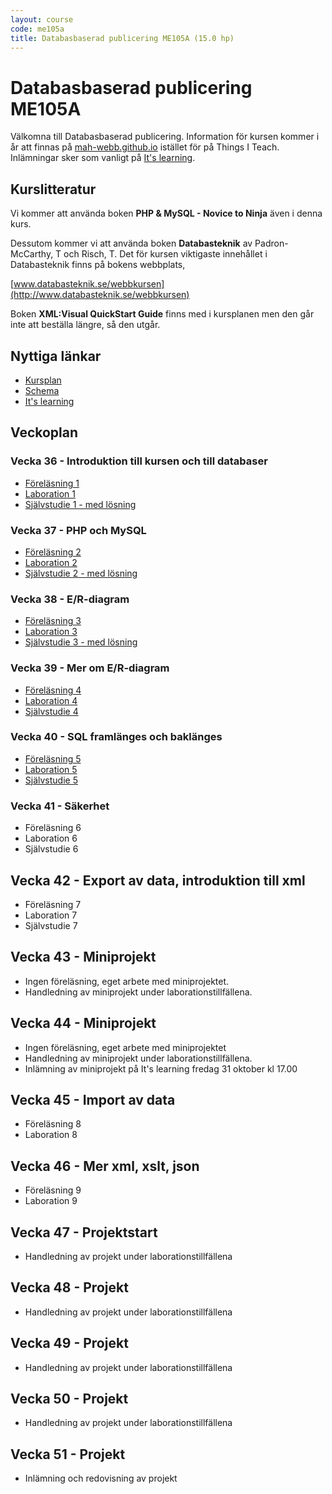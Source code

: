 ```yaml
---
layout: course
code: me105a
title: Databasbaserad publicering ME105A (15.0 hp)
---
```


# Databasbaserad publicering ME105A

Välkomna till Databasbaserad publicering. Information för kursen kommer i år att finnas på [mah-webb.github.io](http://mah-webb.github.io) istället för på Things I Teach. Inlämningar sker som vanligt på [It's learning][itslearning]. 

## Kurslitteratur

Vi kommer att använda boken **PHP & MySQL - Novice to Ninja** även i denna kurs. 

Dessutom kommer vi att använda boken **Databasteknik** av Padron-McCarthy, T och Risch, T. Det för kursen viktigaste innehållet i Databasteknik finns på bokens webbplats, 

[www.databasteknik.se/webbkursen](http://www.databasteknik.se/webbkursen)

Boken **XML:Visual QuickStart Guide** finns med i kursplanen men den går inte att beställa längre, så den utgår. 

## Nyttiga länkar

* [Kursplan][kursplan]
* [Schema][schema]
* [It's learning][itslearning]

## Veckoplan

### Vecka 36 - Introduktion till kursen och till databaser

- [Föreläsning 1](lectures/lecture1.html)
- [Laboration 1](exercises/lab1.html)
- [Självstudie 1 - med lösning](assignments/self1.html)


### Vecka 37 - PHP och MySQL

- [Föreläsning 2](lectures/lecture2.html)
- [Laboration 2](exercises/lab2.html)
- [Självstudie 2 - med lösning](assignments/self2.html)


### Vecka 38 - E/R-diagram

- [Föreläsning 3](lectures/lecture3.html)
- [Laboration 3](exercises/lab3.html)
- [Självstudie 3 - med lösning](assignments/self3.html)

### Vecka 39 - Mer om E/R-diagram

- [Föreläsning 4](lectures/lecture4.html)
- [Laboration 4](exercises/lab4.html)
- [Självstudie 4](assignments/self4.html)

### Vecka 40 - SQL framlänges och baklänges

- [Föreläsning 5](lectures/lecture5.html)
- [Laboration 5](exercises/lab5.html)
- [Självstudie 5](assignments/self5.html)

### Vecka 41 - Säkerhet

- Föreläsning 6
- Laboration 6
- Självstudie 6

## Vecka 42 - Export av data, introduktion till xml

- Föreläsning 7
- Laboration 7
- Självstudie 7

## Vecka 43 - Miniprojekt

- Ingen föreläsning, eget arbete med miniprojektet. 
- Handledning av miniprojekt under laborationstillfällena. 

## Vecka 44 - Miniprojekt

- Ingen föreläsning, eget arbete med miniprojektet
- Handledning av miniprojekt under laborationstillfällena. 
- Inlämning av miniprojekt på It's learning fredag 31 oktober kl 17.00

## Vecka 45 - Import av data

- Föreläsning 8
- Laboration 8

## Vecka 46 - Mer xml, xslt, json

- Föreläsning 9
- Laboration 9

## Vecka 47 - Projektstart

- Handledning av projekt under laborationstillfällena

## Vecka 48 - Projekt

- Handledning av projekt under laborationstillfällena

## Vecka 49 - Projekt

- Handledning av projekt under laborationstillfällena

## Vecka 50 - Projekt

- Handledning av projekt under laborationstillfällena

## Vecka 51 - Projekt

- Inlämning och redovisning av projekt 

[kursplan]: http://edu.mah.se/me105a#Syllabus
[schema]: http://schema.mah.se/setup/jsp/SchemaGrafik.jsp?intervallTyp=m&sprak=SV&sokMedAND=false&intervallAntal=6&startDatum=idag&resurser=k.ME105A-20142-TS342-
[itslearning]: https://mah.itslearning.com

